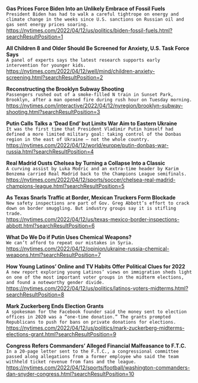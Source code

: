 **Gas Prices Force Biden Into an Unlikely Embrace of Fossil Fuels**\
`President Biden has had to walk a careful tightrope on energy and climate change in the weeks since U.S. sanctions on Russian oil and gas sent energy prices soaring.`\
https://nytimes.com/2022/04/12/us/politics/biden-fossil-fuels.html?searchResultPosition=1

**All Children 8 and Older Should Be Screened for Anxiety, U.S. Task Force Says**\
`A panel of experts says the latest research supports early intervention for younger kids.`\
https://nytimes.com/2022/04/12/well/mind/children-anxiety-screening.html?searchResultPosition=2

**Reconstructing the Brooklyn Subway Shooting**\
`Passengers rushed out of a smoke-filled N train in Sunset Park, Brooklyn, after a man opened fire during rush hour on Tuesday morning.`\
https://nytimes.com/interactive/2022/04/12/nyregion/brooklyn-subway-shooting.html?searchResultPosition=3

**Putin Calls Talks a ‘Dead End’ but Limits War Aim to Eastern Ukraine**\
`It was the first time that President Vladimir Putin himself had defined a more limited military goal: taking control of the Donbas region in the east of Ukraine — not the whole country.`\
https://nytimes.com/2022/04/12/world/europe/putin-donbas-war-russia.html?searchResultPosition=4

**Real Madrid Ousts Chelsea by Turning a Collapse Into a Classic**\
`A curving assist by Luka Modric and an extra-time header by Karim Benzema carried Real Madrid back to the Champions League semifinals.`\
https://nytimes.com/2022/04/12/sports/soccer/chelsea-real-madrid-champions-league.html?searchResultPosition=5

**As Texas Snarls Traffic at Border, Mexican Truckers Form Blockade**\
`New safety inspections are part of Gov. Greg Abbott’s effort to crack down on border smuggling. But industry groups say it is stifling trade.`\
https://nytimes.com/2022/04/12/us/texas-mexico-border-inspections-abbott.html?searchResultPosition=6

**What Do We Do if Putin Uses Chemical Weapons?**\
`We can’t afford to repeat our mistakes in Syria. `\
https://nytimes.com/2022/04/12/opinion/ukraine-russia-chemical-weapons.html?searchResultPosition=7

**How Young Latinos’ Online and TV Habits Offer Political Clues for 2022**\
`A new report exploring young Latinos’ views on immigration sheds light on one of the most important voter groups in the midterm elections, and found a noteworthy gender divide.`\
https://nytimes.com/2022/04/12/us/politics/latinos-voters-midterms.html?searchResultPosition=8

**Mark Zuckerberg Ends Election Grants**\
`A spokesman for the Facebook founder said the money sent to election offices in 2020 was a “one-time donation.” The grants prompted Republicans to push for bans on private donations for elections.`\
https://nytimes.com/2022/04/12/us/politics/mark-zuckerberg-midterms-elections-grant.html?searchResultPosition=9

**Congress Refers Commanders’ Alleged Financial Malfeasance to F.T.C.**\
`In a 20-page letter sent to the F.T.C., a congressional committee passed along allegations from a former employee who said the team withheld ticket revenue from fans and the league.`\
https://nytimes.com/2022/04/12/sports/football/washington-commanders-dan-snyder-congress.html?searchResultPosition=10

